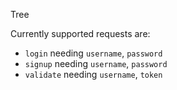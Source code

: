 Tree

Currently supported requests are:
- `login` needing `username`, `password`
- `signup` needing `username`, `password`
- `validate` needing `username`, `token`
